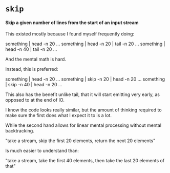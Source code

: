 # `skip`
#### Skip a given number of lines from the start of an input stream

This existed mostly because I found myself frequently doing:

  something | head -n 20 ...
  something | head -n 20 | tail -n 20 ...
  something | head -n 40 | tail -n 20 ...

And the mental math is hard.

Instead, this is preferred:

  something | head -n 20 ...
  something | skip -n 20 | head -n 20 ...
  something | skip -n 40 | head -n 20 ...

This also has the benefit unlike tail, that it will start
emitting very early, as opposed to at the end of IO.

I know the code looks really similar, but the amount of thinking
required to make sure the first does what I expect it to is a lot.

While the second hand allows for linear mental processing without
mental backtracking.

  "take a stream, skip the first 20 elements, return the next 20 elements"

Is much easier to understand than:

  "take a stream, take the first 40 elements, then take the last 20 elements of that"

